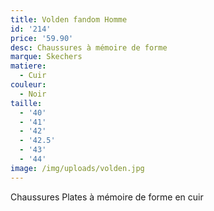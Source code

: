 ```yaml
---
title: Volden fandom Homme
id: '214'
price: '59.90'
desc: Chaussures à mémoire de forme
marque: Skechers
matiere:
  - Cuir
couleur:
  - Noir
taille:
  - '40'
  - '41'
  - '42'
  - '42.5'
  - '43'
  - '44'
image: /img/uploads/volden.jpg
---
```

Chaussures Plates à mémoire de forme en cuir
